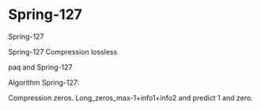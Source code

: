 # Spring-127
Spring-127

Spring-127 Compression lossless

paq and Spring-127

Algorithm Spring-127:

Compression zeros. Long_zeros_max-1+info1+info2 and predict 1 and zero.
